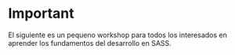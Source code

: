 # Important
El siguiente es un pequeno workshop para todos los interesados en aprender los fundamentos del desarrollo en SASS. 
